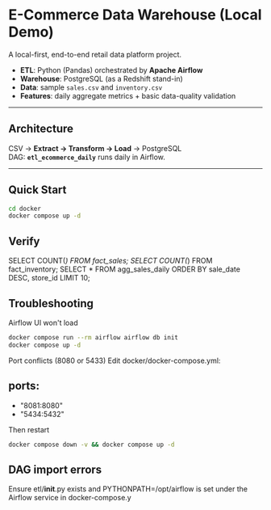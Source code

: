 # E-Commerce Data Warehouse (Local Demo)

A local-first, end-to-end retail data platform project.

- **ETL**: Python (Pandas) orchestrated by **Apache Airflow**
- **Warehouse**: PostgreSQL (as a Redshift stand-in)
- **Data**: sample `sales.csv` and `inventory.csv`
- **Features**: daily aggregate metrics + basic data-quality validation

---

## Architecture

CSV → **Extract → Transform → Load** → PostgreSQL  
DAG: **`etl_ecommerce_daily`** runs daily in Airflow.

---

## Quick Start

```bash
cd docker
docker compose up -d
```
##  Verify

SELECT COUNT(*) FROM fact_sales;
SELECT COUNT(*) FROM fact_inventory;
SELECT * FROM agg_sales_daily ORDER BY sale_date DESC, store_id LIMIT 10;


## Troubleshooting
Airflow UI won't load
```bash
docker compose run --rm airflow airflow db init
docker compose up -d
```

Port conflicts (8080 or 5433)
Edit docker/docker-compose.yml:

## ports:
  - "8081:8080"
  - "5434:5432"

Then restart 
```bash
docker compose down -v && docker compose up -d
```

## DAG import errors
Ensure etl/__init__.py exists and PYTHONPATH=/opt/airflow is set under the Airflow service in docker-compose.y




